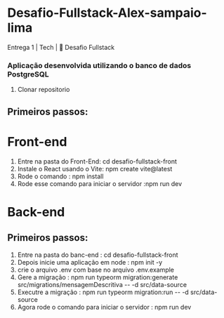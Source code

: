 # Desafio-Fullstack-Alex-sampaio-lima
Entrega 1 | Tech | 🏁 Desafio Fullstack
### Aplicação desenvolvida utilizando o banco de dados PostgreSQL

1. Clonar repositorio

## Primeiros passos:


# Front-end
1. Entre na pasta do Front-End: cd desafio-fullstack-front
2. Instale o React usando o Vite: npm create vite@latest 
3. Rode o comando : npm install
4. Rode esse comando para iniciar o servidor :npm run dev


# Back-end
## Primeiros passos:
1. Entre na pasta do banc-end : cd desafio-fullstack-front
2. Depois inicie uma aplicação em node : npm init -y
3. crie o arquivo .env com base no arquivo .env.example
4. Gere a migração : npm run typeorm migration:generate src/migrations/mensagemDescritiva -- -d src/data-source
5. Executre a migração : npm run typeorm migration:run -- -d src/data-source
6. Agora rode o comando para iniciar o servidor : npm run dev

